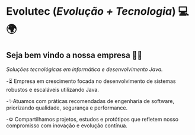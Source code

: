 # Evolutec (*Evolução + Tecnologia*) 💻🌍

## Seja bem vindo a nossa empresa 👋😉

*Soluções tecnológicas em informática e desenvolvimento Java.*

-⏳ Empresa em crescimento focada no desenvolvimento de sistemas robustos e escaláveis utilizando Java.

-✨Atuamos com práticas recomendadas de engenharia de software, priorizando qualidade, segurança e performance.

-⚙ Compartilhamos projetos, estudos e protótipos que refletem nosso compromisso com inovação e evolução contínua.
